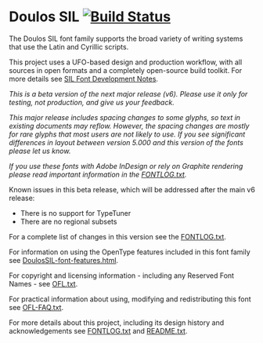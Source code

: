 # Doulos SIL [![Build Status](http://build.palaso.org/app/rest/builds/buildType:Fonts_Doulos/statusIcon)](http://build.palaso.org/viewType.html?buildTypeId=Fonts_Doulos&guest=1)

The Doulos SIL font family supports the broad variety of writing systems that use the Latin and Cyrillic scripts.

This project uses a UFO-based design and production workflow, with all sources in open formats and a completely open-source build toolkit. For more details see [SIL Font Development Notes](https://silnrsi.github.io/silfontdev/en-US/Introduction.html).

_This is a beta version of the next major release (v6). Please use it only for testing, not production, and give us your feedback._

_This major release includes spacing changes to some glyphs, so text in existing documents may reflow. However, the spacing changes are mostly for rare glyphs that most users are not likely to use. If you see significant differences in layout between version 5.000 and this version of the fonts please let us know._

_If you use these fonts with Adobe InDesign or rely on Graphite rendering please read important information in the [FONTLOG.txt](FONTLOG.txt)._

Known issues in this beta release, which will be addressed after the main v6 release:

- There is no support for TypeTuner
- There are no regional subsets

For a complete list of changes in this version see the [FONTLOG.txt](FONTLOG.txt).

For information on using the OpenType features included in this font family see [DoulosSIL-font-features.html](documentation/DoulosSIL-font-features.html).

For copyright and licensing information - including any Reserved Font Names - see [OFL.txt](OFL.txt).

For practical information about using, modifying and redistributing this font see [OFL-FAQ.txt](OFL-FAQ.txt).

For more details about this project, including its design history and acknowledgements see [FONTLOG.txt](FONTLOG.txt) and [README.txt](README.txt).




